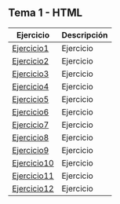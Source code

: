 ## Tema 1 - HTML
Ejercicio | Descripción
----------|------------
[Ejercicio1](/Actividades/Ejercicio1/Ejercicio1.html) | Ejercicio
[Ejercicio2](/Actividades/Ejercicio2/Ejercicio2.html) | Ejercicio
[Ejercicio3](/Actividades/Ejercicio3/Ejercicio3.html) | Ejercicio
[Ejercicio4](/Actividades/Ejercicio4/Ejercicio4.html) | Ejercicio
[Ejercicio5](/Actividades/Ejercicio5/Ejercicio5.html) | Ejercicio
[Ejercicio6](/Actividades/Ejercicio6/Ejercicio6.html) | Ejercicio
[Ejercicio7](/Actividades/Ejercicio7/Ejercicio7.html) | Ejercicio
[Ejercicio8](/Actividades/Ejercicio8/Ejercicio8.html) | Ejercicio
[Ejercicio9](/Actividades/Ejercicio9/Ejercicio9.html) | Ejercicio
[Ejercicio10](/Actividades/Ejercicio10/Ejercicio10.html) | Ejercicio
[Ejercicio11](/Actividades/Ejercicio11/Ejercicio11.html) | Ejercicio
[Ejercicio12](/Actividades/Ejercicio12/Ejercicio12.html) | Ejercicio
